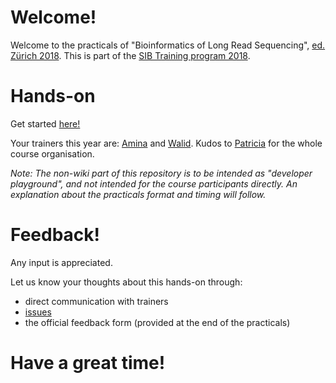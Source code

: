 # Welcome!

Welcome to the practicals of "Bioinformatics of Long Read Sequencing", [ed. Zürich 2018](https://www.sib.swiss/training/course/2018-11-longreads). This is part of the [SIB Training program 2018](https://www.sib.swiss/training/upcoming-training-courses).

# Hands-on

Get started [here!](https://github.com/aechchiki/SIB_LongReadsWorkshop_ZH18/wiki)

Your trainers this year are: [Amina](https://www.sib.swiss/people/Amina.Echchiki) and [Walid](https://www.sib.swiss/people/Walid.Gharib). Kudos to [Patricia](https://www.sib.swiss/people/Patricia.Palagi) for the whole course organisation.

*Note: The non-wiki part of this repository is to be intended as "developer playground", and not intended for the course participants directly. An explanation about the practicals format and timing will follow.*

# Feedback!

Any input is appreciated. 

Let us know your thoughts about this hands-on through:
- direct communication with trainers
- [issues](https://github.com/aechchiki/SIB_LongReadsWorkshop_ZH18/issues)
- the official feedback form (provided at the end of the practicals)

# Have a great time!
